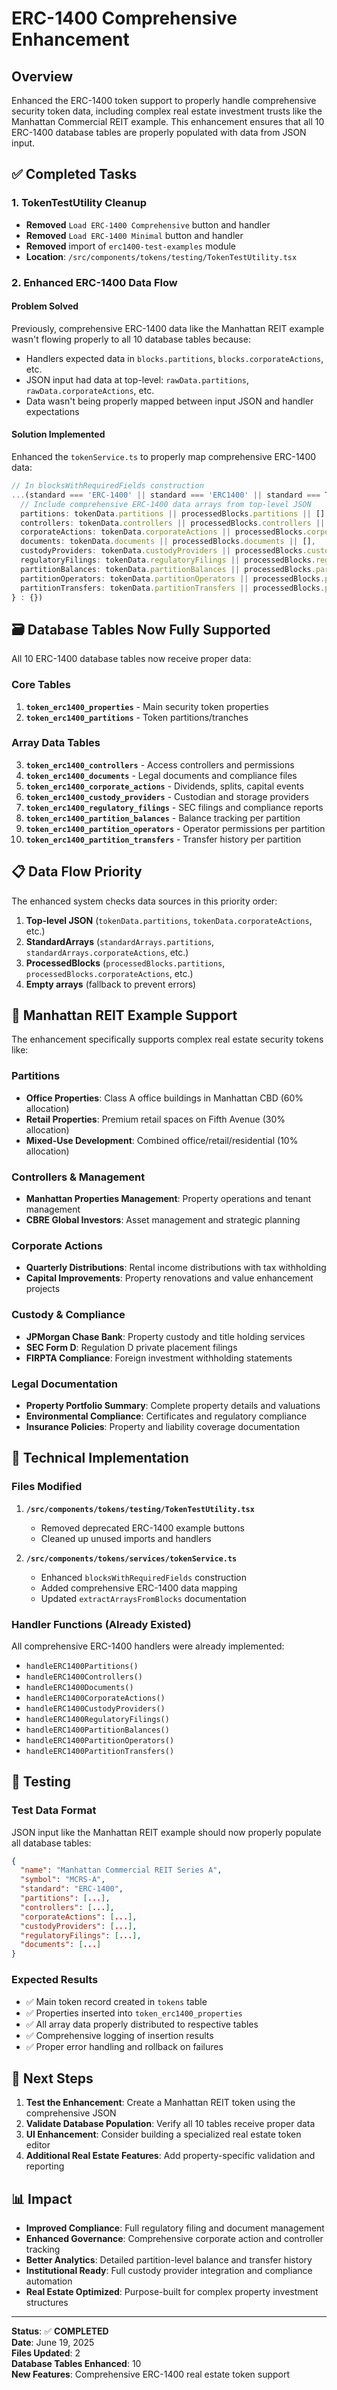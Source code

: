 # ERC-1400 Comprehensive Enhancement

## Overview

Enhanced the ERC-1400 token support to properly handle comprehensive security token data, including complex real estate investment trusts like the Manhattan Commercial REIT example. This enhancement ensures that all 10 ERC-1400 database tables are properly populated with data from JSON input.

## ✅ Completed Tasks

### 1. TokenTestUtility Cleanup
- **Removed** `Load ERC-1400 Comprehensive` button and handler
- **Removed** `Load ERC-1400 Minimal` button and handler  
- **Removed** import of `erc1400-test-examples` module
- **Location**: `/src/components/tokens/testing/TokenTestUtility.tsx`

### 2. Enhanced ERC-1400 Data Flow

#### Problem Solved
Previously, comprehensive ERC-1400 data like the Manhattan REIT example wasn't flowing properly to all 10 database tables because:
- Handlers expected data in `blocks.partitions`, `blocks.corporateActions`, etc.
- JSON input had data at top-level: `rawData.partitions`, `rawData.corporateActions`, etc.
- Data wasn't being properly mapped between input JSON and handler expectations

#### Solution Implemented
Enhanced the `tokenService.ts` to properly map comprehensive ERC-1400 data:

```typescript
// In blocksWithRequiredFields construction
...(standard === 'ERC-1400' || standard === 'ERC1400' || standard === TokenStandard.ERC1400 ? {
  // Include comprehensive ERC-1400 data arrays from top-level JSON
  partitions: tokenData.partitions || processedBlocks.partitions || [],
  controllers: tokenData.controllers || processedBlocks.controllers || [],
  corporateActions: tokenData.corporateActions || processedBlocks.corporateActions || [],
  documents: tokenData.documents || processedBlocks.documents || [],
  custodyProviders: tokenData.custodyProviders || processedBlocks.custodyProviders || [],
  regulatoryFilings: tokenData.regulatoryFilings || processedBlocks.regulatoryFilings || [],
  partitionBalances: tokenData.partitionBalances || processedBlocks.partitionBalances || [],
  partitionOperators: tokenData.partitionOperators || processedBlocks.partitionOperators || [],
  partitionTransfers: tokenData.partitionTransfers || processedBlocks.partitionTransfers || []
} : {})
```

## 🗃️ Database Tables Now Fully Supported

All 10 ERC-1400 database tables now receive proper data:

### Core Tables
1. **`token_erc1400_properties`** - Main security token properties
2. **`token_erc1400_partitions`** - Token partitions/tranches

### Array Data Tables  
3. **`token_erc1400_controllers`** - Access controllers and permissions
4. **`token_erc1400_documents`** - Legal documents and compliance files
5. **`token_erc1400_corporate_actions`** - Dividends, splits, capital events
6. **`token_erc1400_custody_providers`** - Custodian and storage providers
7. **`token_erc1400_regulatory_filings`** - SEC filings and compliance reports
8. **`token_erc1400_partition_balances`** - Balance tracking per partition
9. **`token_erc1400_partition_operators`** - Operator permissions per partition
10. **`token_erc1400_partition_transfers`** - Transfer history per partition

## 📋 Data Flow Priority

The enhanced system checks data sources in this priority order:

1. **Top-level JSON** (`tokenData.partitions`, `tokenData.corporateActions`, etc.)
2. **StandardArrays** (`standardArrays.partitions`, `standardArrays.corporateActions`, etc.)  
3. **ProcessedBlocks** (`processedBlocks.partitions`, `processedBlocks.corporateActions`, etc.)
4. **Empty arrays** (fallback to prevent errors)

## 🏢 Manhattan REIT Example Support

The enhancement specifically supports complex real estate security tokens like:

### Partitions
- **Office Properties**: Class A office buildings in Manhattan CBD (60% allocation)
- **Retail Properties**: Premium retail spaces on Fifth Avenue (30% allocation)  
- **Mixed-Use Development**: Combined office/retail/residential (10% allocation)

### Controllers & Management
- **Manhattan Properties Management**: Property operations and tenant management
- **CBRE Global Investors**: Asset management and strategic planning

### Corporate Actions
- **Quarterly Distributions**: Rental income distributions with tax withholding
- **Capital Improvements**: Property renovations and value enhancement projects

### Custody & Compliance
- **JPMorgan Chase Bank**: Property custody and title holding services
- **SEC Form D**: Regulation D private placement filings
- **FIRPTA Compliance**: Foreign investment withholding statements

### Legal Documentation
- **Property Portfolio Summary**: Complete property details and valuations
- **Environmental Compliance**: Certificates and regulatory compliance
- **Insurance Policies**: Property and liability coverage documentation

## 🔧 Technical Implementation

### Files Modified
1. **`/src/components/tokens/testing/TokenTestUtility.tsx`**
   - Removed deprecated ERC-1400 example buttons
   - Cleaned up unused imports and handlers

2. **`/src/components/tokens/services/tokenService.ts`** 
   - Enhanced `blocksWithRequiredFields` construction
   - Added comprehensive ERC-1400 data mapping
   - Updated `extractArraysFromBlocks` documentation

### Handler Functions (Already Existed)
All comprehensive ERC-1400 handlers were already implemented:
- `handleERC1400Partitions()`
- `handleERC1400Controllers()`  
- `handleERC1400Documents()`
- `handleERC1400CorporateActions()`
- `handleERC1400CustodyProviders()`
- `handleERC1400RegulatoryFilings()`
- `handleERC1400PartitionBalances()`
- `handleERC1400PartitionOperators()`
- `handleERC1400PartitionTransfers()`

## 🧪 Testing

### Test Data Format
JSON input like the Manhattan REIT example should now properly populate all database tables:

```json
{
  "name": "Manhattan Commercial REIT Series A",
  "symbol": "MCRS-A", 
  "standard": "ERC-1400",
  "partitions": [...],
  "controllers": [...],
  "corporateActions": [...],
  "custodyProviders": [...],
  "regulatoryFilings": [...],
  "documents": [...]
}
```

### Expected Results
- ✅ Main token record created in `tokens` table
- ✅ Properties inserted into `token_erc1400_properties`  
- ✅ All array data properly distributed to respective tables
- ✅ Comprehensive logging of insertion results
- ✅ Proper error handling and rollback on failures

## 🚀 Next Steps

1. **Test the Enhancement**: Create a Manhattan REIT token using the comprehensive JSON
2. **Validate Database Population**: Verify all 10 tables receive proper data
3. **UI Enhancement**: Consider building a specialized real estate token editor
4. **Additional Real Estate Features**: Add property-specific validation and reporting

## 📊 Impact

- **Improved Compliance**: Full regulatory filing and document management
- **Enhanced Governance**: Comprehensive corporate action and controller tracking  
- **Better Analytics**: Detailed partition-level balance and transfer history
- **Institutional Ready**: Full custody provider integration and compliance automation
- **Real Estate Optimized**: Purpose-built for complex property investment structures

---

**Status**: ✅ **COMPLETED**  
**Date**: June 19, 2025  
**Files Updated**: 2  
**Database Tables Enhanced**: 10  
**New Features**: Comprehensive ERC-1400 real estate token support
